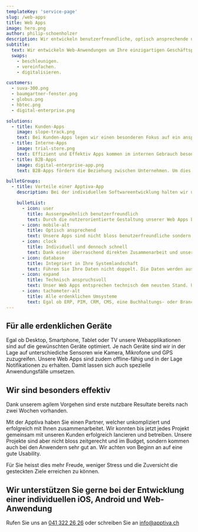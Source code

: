 ```yaml
---
templateKey: 'service-page'
slug: /web-apps
title: Web Apps
image: hero.png
author: philip-schoenholzer
description: Wir entwickeln benutzer­freundliche, optisch ansprechende und technisch anspruchsvolle Webapplikationen um Ihre einzigartigen Geschäftsprozesse abzubilden.
subtitle:
  text: Wir entwickeln Web-Anwendungen um Ihre einzigartigen Geschäftsprozesse zu
  swaps:
    - beschleunigen.
    - vereinfachen.
    - digitalisieren.

customers:
  - suva-300.png
  - baumgartner-fenster.png
  - globus.png
  - hbtec.png
  - digital-enterprise.png

solutions:
  - title: Kunden-Apps
    image: slope-track.png
    text: Bei Kunden-Apps legen wir einen besonderen Fokus auf ein ansprechendes Design und einfache Bedienung. So steht einem guten Kundenerlebnis nichts im Weg.
  - title: Interne-Apps
    image: trial-store.png
    text: Effizient und Effektiv Apps kommen im internen Gebrauch besonders gut an. Entsprechend legen wir den Fokus auf die Unterstützung des Anwenders ohne ihm im Weg zu stehen.
  - title: B2B-Apps
    image: digital-enterprise-app.png
    text: B2B-Apps fördern die Beziehung zwischen Unternehmen. Um dies optimal zu unterstützen, digitalisieren wir die entsprechenden Unternehmensprozesse einfach und verständlich.

bulletGroups:
  - title: Vorteile einer Apptiva-App
    description: Bei der individuellen Softwareentwicklung halten wir uns an das <a href="http://www.lean-enterprise-app.com/">Manifest der Lean Enterprise App</a>.

    bulletList:
      - icon: user
        title: Ausser­gewöhnlich benutzer­freundlich
        text: Durch die nutzerorientierte Gestaltung unserer Web Apps befinden sich die Anwender im Zentrum. Sie erhalten eine Lösung die verständlich, einfach und schnell zu bedienen ist.
      - icon: mobile-alt
        title: Optisch ansprechend
        text: Unsere Apps sind nicht bloss benutzerfreundliche sondern auch optisch ansprechend.
      - icon: clock
        title: Individuell und dennoch schnell
        text: Dank einer überraschend direkten Zusammenarbeit und unserem agilen Vorgehen sind bereits nach wenigen Tagen die ersten Ergebnisse im Einsatz.
      - icon: database
        title: Integriert in Ihre System­landschaft
        text: Führen Sie Ihre Daten nicht doppelt. Die Daten werden aus bestehenden Systemen bezogen und die Resultate zurückgeschrieben.
      - icon: expand
        title: Technisch anspruchsvoll
        text: Unser Web Apps entsprechen technisch dem neusten Stand. Unsere Software-Ingenieure können auch komplexe Anforderungen erfolgreich und hochwertig umsetzen.
      - icon: tachometer-alt
        title: Alle erdenklichen Umsysteme
        text: Egal ob ERP, PIM, CRM, CMS, eine Buchhaltungs- oder Branchenlösung, wir integrieren technisch anspruchsvolle Umsysteme souverän.
---
```


## Für alle erdenklichen Geräte

Egal ob Desktop, Smartphone, Tablet oder TV unsere Webapplikationen sind auf die gewünschten Geräte optimiert. Je nach Geräte sind wir in der Lage auf unterschiediche Sensoren wie Kamera, Mikrofone und GPS zuzugreifen. Unsere Web Apps sind zudem offline-fähig und in der Lage Notifikationen zu erhalten. Damit lassen sich auch spezielle Anwendungsfälle umsetzen.

## Wir sind besonders effektiv

Dank unserem agilem Vorgehen sind erste nutzbare Resultate bereits nach zwei Wochen vorhanden.

Mit der Apptiva haben Sie einen Partner, welcher unkompliziert und erfolgreich mit Ihnen zusammenarbeitet. Wir konnten bis jetzt jedes Projekt gemeinsam mit unseren Kunden erfolgreich lancieren und betreiben. Unsere Projekte sind aber nicht bloss zeitgerecht und im Budget, sondern kommen auch bei den Anwendern sehr gut an. Wir achten von Beginn an auf eine gute Usability.

Für Sie heisst dies mehr Freude, weniger Stress und die Zuversicht die gesteckten Ziele erreichen zu können.

## Wir unterstützen Sie gerne bei der Entwicklung einer individuellen iOS, Android und Web-Anwendung

Rufen Sie uns an [041 322 26 26](tel:+41413222626) oder schreiben Sie an [info@­apptiva.ch](mailto:info@apptiva.ch)
